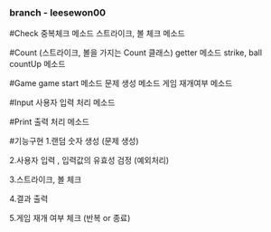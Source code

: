 ### branch - leesewon00  

#Check
중복체크 메소드
스트라이크, 볼 체크 메소드

#Count (스트라이크, 볼을 가지는 Count 클래스)
getter 메소드
strike, ball countUp 메소드

#Game
game start 메소드
문제 생성 메소드
게임 재개여부 메소드

#Input
사용자 입력 처리 메소드

#Print
출력 처리 메소드


#기능구현
1.랜덤 숫자 생성 (문제 생성)

2.사용자 입력 , 입력값의 유효성 검정 (예외처리)

3.스트라이크, 볼 체크

4.결과 출력

5.게임 재개 여부 체크 (반복 or 종료)
